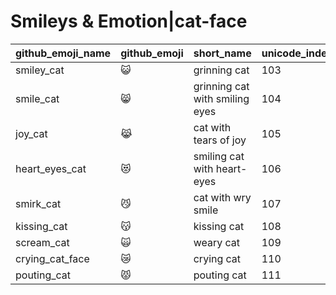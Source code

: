 # Smileys & Emotion|cat-face

|github_emoji_name|github_emoji|short_name|unicode_index|
|---|---|---|---|
|smiley_cat|:smiley_cat:|grinning cat|103|
|smile_cat|:smile_cat:|grinning cat with smiling eyes|104|
|joy_cat|:joy_cat:|cat with tears of joy|105|
|heart_eyes_cat|:heart_eyes_cat:|smiling cat with heart-eyes|106|
|smirk_cat|:smirk_cat:|cat with wry smile|107|
|kissing_cat|:kissing_cat:|kissing cat|108|
|scream_cat|:scream_cat:|weary cat|109|
|crying_cat_face|:crying_cat_face:|crying cat|110|
|pouting_cat|:pouting_cat:|pouting cat|111|
